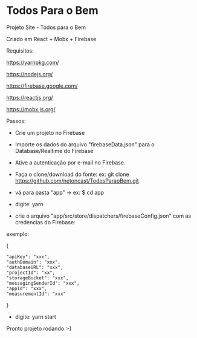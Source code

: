 # Todos Para o Bem
Projeto Site - Todos para o Bem

Criado em React + Mobx + Firebase

Requisitos:

https://yarnpkg.com/

https://nodejs.org/

https://firebase.google.com/

https://reactjs.org/

https://mobx.js.org/

Passos:

- Crie um projeto no Firebase

- Importe os dados do arquivo "firebaseData.json" para o Database/Realtime do Firebase

- Ative a autenticação por e-mail no Firebase.

- Faça o clone/download do fonte: ex: git clone https://github.com/netoncast/TodosParaoBem.git


- vá para pasta "app" -> ex:  $ cd app

- digite: yarn

- crie o arquivo "app/src/store/dispatchers/firebaseConfig.json" com as credencias do Firebase:

exemplo: 

{

    "apiKey": "xxx",
    "authDomain": "xxx",
    "databaseURL": "xxx",
    "projectId": "xx",
    "storageBucket": "xxx",
    "messagingSenderId": "xxx",
    "appId": "xxx",
    "measurementId": "xxx"
}

- digite: yarn start

Pronto projeto rodando :-)